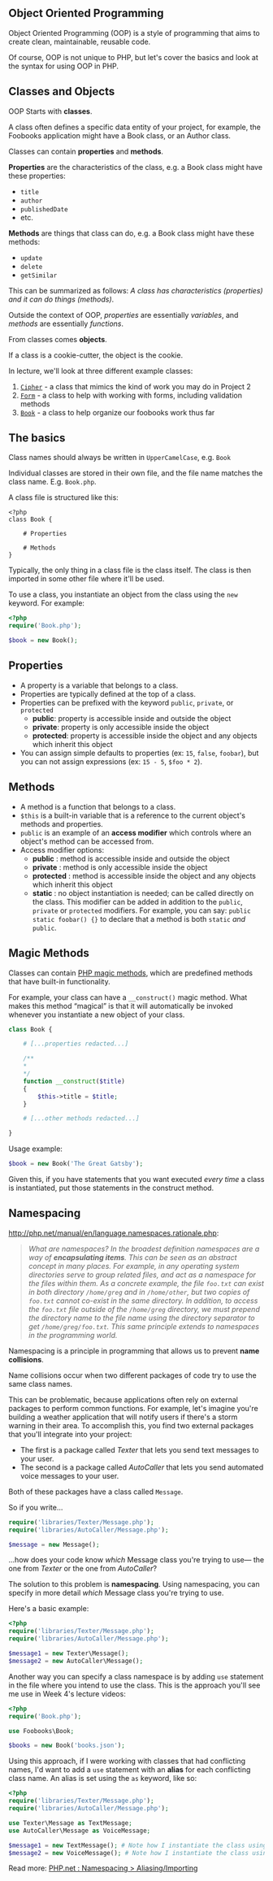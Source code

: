 ## Object Oriented Programming
Object Oriented Programming (OOP) is a style of programming that aims to create clean, maintainable, reusable code.

Of course, OOP is not unique to PHP, but let's cover the basics and look at the syntax for using OOP in PHP.


## Classes and Objects
OOP Starts with **classes**.

A class often defines a specific data entity of your project, for example, the Foobooks application might have a Book class, or an Author class.

Classes can contain **properties** and **methods**.

__Properties__ are the characteristics of the class, e.g. a Book class might have these properties:

+ `title`
+ `author`
+ `publishedDate`
+ etc.

__Methods__ are things that class can do, e.g. a Book class might have these methods:

+ `update`
+ `delete`
+ `getSimilar`

This can be summarized as follows: *A class has characteristics (properties) and it can do things (methods)*.

Outside the context of OOP, *properties* are essentially *variables*, and *methods* are essentially *functions*.

From classes comes __objects__.

If a class is a cookie-cutter, the object is the cookie.

In lecture, we'll look at three different example classes:

1. [`Cipher`](https://github.com/susanBuck/dwa15-php-practice/blob/master/cipher/Cipher.php) - a class that mimics the kind of work you may do in Project 2
2. [`Form`](https://github.com/susanBuck/dwa15-php-practice/blob/master/Form.php) - a class to help with working with forms, including validation methods
2. [`Book`](https://github.com/susanBuck/foobooks0/blob/master/Book.php) - a class to help organize our foobooks work thus far


## The basics
Class names should always be written in `UpperCamelCase`, e.g. `Book`

Individual classes are stored in their own file, and the file name matches the class name. E.g. `Book.php`.

A class file is structured like this:

```
<?php
class Book {

	# Properties

	# Methods
}
```

Typically, the only thing in a class file is the class itself. The class is then imported in some other file where it'll be used.

To use a class, you instantiate an object from the class using the `new` keyword. For example:

```php
<?php
require('Book.php');

$book = new Book();
```


## Properties
+ A property is a variable that belongs to a class.
+ Properties are typically defined at the top of a class.
+ Properties can be prefixed with the keyword `public`, `private`, or `protected`
	+ **public**: property is accessible inside and outside the object
	+ **private**: property is only accessible inside the object
	+ **protected**: property is accessible inside the object and any objects which inherit this object
+ You can assign simple defaults to properties (ex: `15`, `false`, `foobar`), but you can not assign expressions (ex: `15 - 5`, `$foo * 2`).


## Methods
+ A method is a function that belongs to a class.
+ `$this` is a built-in variable that is a reference to the current object's methods and properties.
+ `public` is an example of an **access modifier** which controls where an object's method can be accessed from.
+ Access modifier options:
	 + **public** : method is accessible inside and outside the object
	 + **private** : method is only accessible inside the object
	 + **protected** : method is accessible inside the object and any objects which inherit this object
	 + **static** : no object instantiation is needed; can be called directly on the class. This modifier can be added in addition to the `public`, `private` or `protected` modifiers. For example, you can say: `public static foobar() {}` to declare that a method is both `static` *and* `public`.


## Magic Methods
Classes can contain [PHP magic methods](http://php.net/manual/en/language.oop5.magic.php), which are predefined methods that have built-in functionality.

For example, your class can have a `__construct()` magic method. What makes this method &ldquo;magical&rdquo; is that it will automatically be invoked whenever you instantiate a new object of your class.

```php
class Book {

	# [...properties redacted...]

	/**
	*
	*/
	function __construct($title)
    {
		$this->title = $title;
	}

	# [...other methods redacted...]

}
```

Usage example:

```php
$book = new Book('The Great Gatsby');
```

Given this, if you have statements that you want executed *every time* a class is instantiated, put those statements in the construct method.


## Namespacing

<http://php.net/manual/en/language.namespaces.rationale.php>:

> *What are namespaces? In the broadest definition namespaces are a way of **encapsulating items**. This can be seen as an abstract concept in many places. For example, in any operating system directories serve to group related files, and act as a namespace for the files within them. As a concrete example, the file `foo.txt` can exist in both directory `/home/greg` and in `/home/other`, but two copies of `foo.txt` cannot co-exist in the same directory. In addition, to access the `foo.txt` file outside of the `/home/greg` directory, we must prepend the directory name to the file name using the directory separator to get `/home/greg/foo.txt`. This same principle extends to namespaces in the programming world.*

Namespacing is a principle in programming that allows us to prevent **name collisions**.

Name collisions occur when two different packages of code try to use the same class names.

This can be problematic, because applications often rely on external packages to perform common functions. For example, let's imagine you're building a weather application that will notify users if there's a storm warning in their area. To accomplish this, you find two external packages that you'll integrate into your project:

+ The first is a package called *Texter* that lets you send text messages to your user.
+ The second is a package called *AutoCaller* that lets you send automated voice messages to your user.

Both of these packages have a class called `Message`.

So if you write...

```php
require('libraries/Texter/Message.php');
require('libraries/AutoCaller/Message.php');

$message = new Message();
```

...how does your code know *which* Message class you're trying to use&mdash; the one from *Texter* or the one from *AutoCaller*?

The solution to this problem is __namespacing__. Using namespacing, you can specify in more detail *which* Message class you're trying to use.

Here's a basic example:

```php
<?php
require('libraries/Texter/Message.php');
require('libraries/AutoCaller/Message.php');

$message1 = new Texter\Message();
$message2 = new AutoCaller\Message();
```

Another way you can specify a class namespace is by adding `use` statement in the file where you intend to use the class. This is the approach you'll see me use in Week 4's lecture videos:

```php
<?php
require('Book.php');

use Foobooks\Book;

$books = new Book('books.json');
```

Using this approach, if I were working with classes that had conflicting names, I'd want to add a `use` statement with an __alias__ for each conflicting class name. An alias is set using the `as` keyword, like so:

```php
<?php
require('libraries/Texter/Message.php');
require('libraries/AutoCaller/Message.php');

use Texter\Message as TextMessage;
use AutoCaller\Message as VoiceMessage;

$message1 = new TextMessage(); # Note how I instantiate the class using it's alias
$message2 = new VoiceMessage(); # Note how I instantiate the class using it's alias
```

Read more: [PHP.net : Namespacing > Aliasing/Importing](http://php.net/manual/en/language.namespaces.importing.php)
